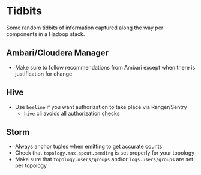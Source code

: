 # Tidbits
Some random tidbits of information captured along the way per components in a Hadoop stack.

## Ambari/Cloudera Manager
* Make sure to follow recommendations from Ambari except when there is justification for change

## Hive
* Use `beeline` if you want authorization to take place via Ranger/Sentry
  * `hive` cli avoids all authorization checks

## Storm
* Always anchor tuples when emitting to get accurate counts
* Check that `topology.max.spout.pending` is set properly for your topology
* Make sure that `topology.users/groups` and/or `logs.users/groups` are set per topology